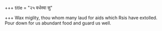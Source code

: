 +++
title = "२५ वर्धस्वा सु"

+++
Wax miglity, thou whom many laud for aids which Rsis have extolled.  
     Pour down for us abundant food and guard us well.